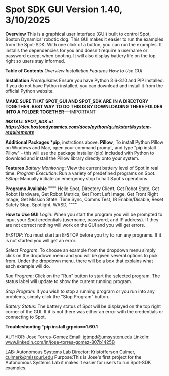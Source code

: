 # Spot SDK GUI Version 1.40, 3/10/2025

**Overview**
This is a graphical user interface (GUI) built to control Spot, Boston Dynamics' robotic dog. This GUI makes it easier to run the examples from the Spot-SDK. With one click of a button, you can run the examples. It installs the dependencies for you and doesn't require a username or password except when booting. It will also display battery life on the top right so users stay informed. 

**Table of Contents**
*Overview*
*Installation*
*Features*
*How to Use GUI*

**Installation**
*Prerequisites*
Ensure you have Python 3.6-3.10 and PIP installed. If you do not have Python installed, you can download and install it from the official Python website.

**MAKE SURE THAT SPOT_GUI AND SPOT_SDK ARE IN A DIRECTORY TOGETHER. BEST WAY TO DO THIS IS BY DOWNLOADING THERE FOLDER INTO A FOLDER TOGETHER**---IMPORTANT

***INSTALL SPOT_SDK at https://dev.bostondynamics.com/docs/python/quickstart#system-requirements***

**Additional Packages**
***pip**, instrctions above.
**Pillow**, To install Python Pillow on Windows and Mac, open your command prompt, and type "pip install Pillow" - this will use the package installer (pip) included with Python to download and install the Pillow library directly onto your system. 


**Features**
*Battery Monitoring*: View the current battery level of Spot in real time.
*Program Execution*: Run a variety of predefined programs on Spot.
*EStop*: Manually initiate an emergency stop to halt Spot's operations.

**Programs Available**
""""
Hello Spot,
Directory Client,
Get Robot State,
Get Robot Hardware,
Get Robot Metrics,
Get Front Left Image,
Get Front Right Image,
Get Mission State,
Time Sync,
Comms Test,
IR Enable/Disable,
Reset Safety Stop,
Spotlight,
WASD,
""""

**How to Use GUI**
*Login*: When you start the program you will be prompted to input your Spot credentials (username, password, and IP address).
If they are not correct nothing will work on the GUI and you will get errors.

*E-STOP*: You must start an E-STOP before you try to run any programs. If it is not started you will get an error.

*Select Program*: To choose an example from the dropdown menu simply click on the dropdown menu and you will be given several options to pick from. Under the dropdown menu, there will be a box that explains what each example will do.

*Run Program*: Click on the "Run" button to start the selected program. The status label will update to show the current running program.

*Stop Program*: If you wish to stop a running program or you run into any problems, simply click the "Stop Program" button.

*Battery Status*: The battery status of Spot will be displayed on the top right corner of the GUI. If it is not there was either an error with the credentials or connecting to Spot.

**Troubleshooting**
***pip install grpcio==1.60.1**



AUTHOR: Jose Torres-Gomez
Email: jgtmpd@umsystem.edu
Linkdin: www.linkedin.com/in/jose-torres-gomez-807b14258

LAB: Autonomous Systems Lab
Director: Kristofferson Culmer, culmerk@missouri.edu
Purpose:This is Jose's first project for the Autonomous Systems Lab it makes it easier for users to run Spot-SDK examples.
